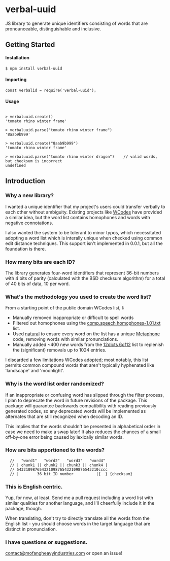 # verbal-uuid
JS library to generate unique identifiers consisting of words that are pronounceable, distinguishable and inclusive.

## Getting Started

#### Installation
~~~~
$ npm install verbal-uuid
~~~~

#### Importing
~~~~
const verbalid = require('verbal-uuid');
~~~~

#### Usage
~~~~

> verbaluuid.create()
'tomato rhino winter frame'

> verbaluuid.parse("tomato rhino winter frame")
'8aab9b999'

> verbaluuid.create("8aab9b999")
'tomato rhino winter frame'

> verbaluuid.parse("tomato rhino winter dragon")    // valid words, but checksum is incorrect
undefined

~~~~

## Introduction
### Why a new library?
I wanted a unique identifier that my project's users could transfer verbally to each other without ambiguity.  Existing projects like [WCodes](https://wcodes.org/wordlist) have provided a similar idea, but the word list contains homophones and words with negative connotations.

I also wanted the system to be tolerant to minor typos, which necessitated adopting a word list which is interally unique when checked using common edit distance techniques.  This support isn't implemented in 0.0.1, but all the foundation is there.

### How many bits are each ID?
The library generates four-word identifiers that represent 36-bit numbers with 4 bits of parity (calculated with the BSD checksum algorithm) for a total of 40 bits of data, 10 per word.

### What's the methodology you used to create the word list?
From a starting point of the public domain WCodes list, I:

  * Manually removed inappropriate or difficult to spell words 
  * Filtered out homophones using the [comp.speech homophones-1.01.txt](http://www.speech.cs.cmu.edu/comp.speech/Section1/Lexical/homophone.html) list.
  * Used [natural](https://www.npmjs.com/package/natural) to ensure every word on the list has a unique [Metaphone](https://en.wikipedia.org/wiki/Metaphone) code, removing words with similar pronunciations.
  * Manually added ~400 new words from the [12dicts 6of12](http://wordlist.aspell.net/12dicts-readme/#nof12) list to replenish the (significant) removals up to 1024 entries.
  
I discarded a few limitations WCodes adopted;  most notably, this list permits common compound words that aren't typically hyphenated like 'landscape' and 'moonlight'.

### Why is the word list order randomized?

If an inappropriate or confusing word has slipped through the filter process, I plan to deprecate the word in future revisions of the package.  This package will guarantee backwards compatibility with reading previously generated codes, so any deprecated words will be implemented as alternates that are still recognized when decoding an ID.  

This implies that the words shouldn't be presented in alphabetical order in case we need to make a swap later!  It also reduces the chances of a small off-by-one error being caused by lexically similar words.

### How are bits apportioned to the words?

~~~~
  //   "word1"   "word2"   "word3"   "word4"
  // | chunk1 || chunk2 || chunk3 || chunk4 |
  // 543210987654321098765432109876543210cccc
  // |        36 bit ID number          |{  } {checksum}
~~~~

### This is English centric.

Yup, for now, at least.  Send me a pull request including a word list with similar qualities for another language, and I'll cheerfully include it in the package, though.

When translating, don't try to directly translate all the words from the English list - you should choose words in the target language that are distinct in pronunciation.

### I have questions or suggestions.

contact@mofangheavyindustries.com or open an issue!
